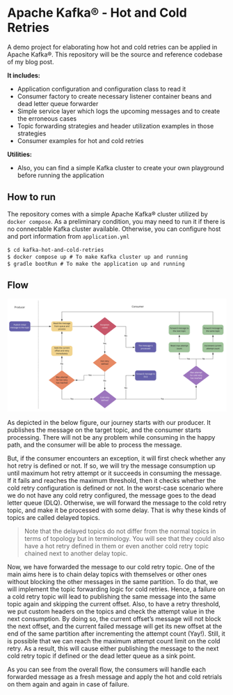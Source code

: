 # Apache Kafka® - Hot and Cold Retries
A demo project for elaborating how hot and cold retries can be applied in Apache Kafka®. This repository will be the 
source and reference codebase of my blog post.

**It includes:**
* Application configuration and configuration class to read it
* Consumer factory to create necessary listener container beans and dead letter queue forwarder
* Simple service layer which logs the upcoming messages and to create the erroneous cases
* Topic forwarding strategies and header utilization examples in those strategies
* Consumer examples for hot and cold retries

**Utilities:**
* Also, you can find a simple Kafka cluster to create your own playground before running the application 

## How to run
The repository comes with a simple Apache Kafka® cluster utilized by `docker compose`. As a preliminary condition, you 
may need to run it if there is no connectable Kafka cluster available. Otherwise, you can configure host and port
information from `application.yml`

````shell
$ cd kafka-hot-and-cold-retries
$ docker compose up # To make Kafka cluster up and running
$ gradle bootRun # To make the application up and running
````

## Flow
![Flow chart for hot and cold retry execution](diagrams/flow_of_hot_and_cold_retries.jpg?raw=true)

As depicted in the below figure, our journey starts with our producer. It publishes the message on the target topic, and
the consumer starts processing. There will not be any problem while consuming in the happy path, and the consumer will 
be able to process the message.

But, if the consumer encounters an exception, it will first check whether any hot retry is defined or not. If so, we 
will try the message consumption up until maximum hot retry attempt or it succeeds in consuming the message. If it fails
and reaches the maximum threshold, then it checks whether the cold retry configuration is defined or not. In the 
worst-case scenario where we do not have any cold retry configured, the message goes to the dead letter queue (DLQ). 
Otherwise, we will forward the message to the cold retry topic, and make it be processed with some delay. That is why 
these kinds of topics are called delayed topics.

> Note that the delayed topics do not differ from the normal topics in terms of topology but in terminology. 
You will see that they could also have a hot retry defined in them or even another cold retry topic chained next to 
another delay topic.

Now, we have forwarded the message to our cold retry topic. One of the main aims here is to chain delay topics with 
themselves or other ones without blocking the other messages in the same partition. To do that, we will implement the 
topic forwarding logic for cold retries. Hence, a failure on a cold retry topic will lead to publishing the same message
into the same topic again and skipping the current offset. Also, to have a retry threshold, we put custom headers on the
topics and check the attempt value in the next consumption. By doing so, the current offset’s message will not block the
next offset, and the current failed message will get its new offset at the end of the same partition after incrementing 
the attempt count (Yay!). Still, it is possible that we can reach the maximum attempt count limit on the cold retry. As 
a result, this will cause either publishing the message to the next cold retry topic if defined or the dead letter queue
as a sink point.

As you can see from the overall flow, the consumers will handle each forwarded message as a fresh message and apply the
hot and cold retrials on them again and again in case of failure.

